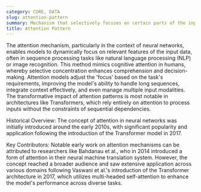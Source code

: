 ```yaml
---
category: CORE, DATA
slug: attention-pattern
summary: Mechanism that selectively focuses on certain parts of the input data to improve processing efficiency and performance outcomes.
title: Attention Pattern
---
```


The attention mechanism, particularly in the context of neural networks, enables models to dynamically focus on relevant features of the input data, often in sequence processing tasks like natural language processing (NLP) or image recognition. This method mimics cognitive attention in humans, whereby selective concentration enhances comprehension and decision-making. Attention models adjust the 'focus' based on the task's requirements, improving the model's ability to handle long sequences, integrate context effectively, and even manage multiple input modalities. The transformative impact of attention patterns is most notable in architectures like Transformers, which rely entirely on attention to process inputs without the constraints of sequential dependencies.

Historical Overview: The concept of attention in neural networks was initially introduced around the early 2010s, with significant popularity and application following the introduction of the Transformer model in 2017.

Key Contributors: Notable early work on attention mechanisms can be attributed to researchers like Bahdanau et al., who in 2014 introduced a form of attention in their neural machine translation system. However, the concept reached a broader audience and saw extensive application across various domains following Vaswani et al.'s introduction of the Transformer architecture in 2017, which utilizes multi-headed self-attention to enhance the model's performance across diverse tasks.